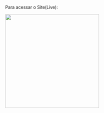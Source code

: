 Para acessar o Site(Live):<div>
  <img src="https://github.com/user-attachments/assets/9d1ffcdf-4cd9-4589-8778-310b09e8a449" width="300px"/>
  </div>
